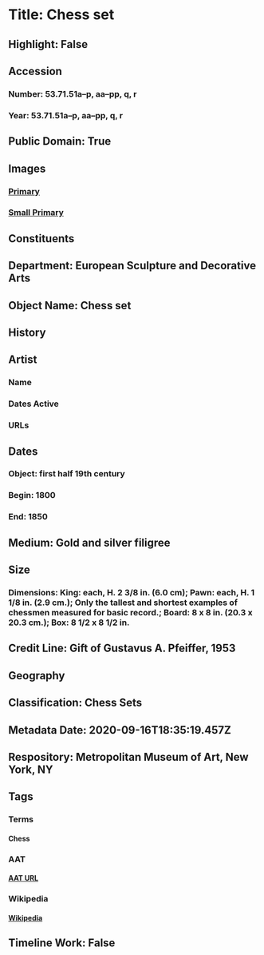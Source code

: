 # Title: Chess set
## Highlight: False
## Accession
### Number: 53.71.51a–p, aa–pp, q, r
### Year: 53.71.51a–p, aa–pp, q, r
## Public Domain: True
## Images
### [Primary](https://images.metmuseum.org/CRDImages/es/original/155499.jpg)
### [Small Primary](https://images.metmuseum.org/CRDImages/es/web-large/155499.jpg)
## Constituents
## Department: European Sculpture and Decorative Arts
## Object Name: Chess set
## History
## Artist
### Name
### Dates Active
### URLs
## Dates
### Object: first half 19th century
### Begin: 1800
### End: 1850
## Medium: Gold and silver filigree
## Size
### Dimensions: King: each, H. 2 3/8 in.  (6.0 cm); Pawn: each, H. 1 1/8 in. (2.9 cm.); Only the tallest and shortest examples of chessmen measured for basic record.; Board: 8 x 8 in. (20.3 x 20.3 cm.); Box: 8 1/2 x 8 1/2 in.
## Credit Line: Gift of Gustavus A. Pfeiffer, 1953
## Geography
## Classification: Chess Sets
## Metadata Date: 2020-09-16T18:35:19.457Z
## Respository: Metropolitan Museum of Art, New York, NY
## Tags
### Terms
#### Chess
### AAT
#### [AAT URL](http://vocab.getty.edu/page/aat/300222748)
### Wikipedia
#### [Wikipedia]()
## Timeline Work: False